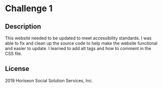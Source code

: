 # Challenge 1

## Description

This website needed to be updated to meet accessibility standards. I was able to fix and clean up the source code to help make the website funcitonal and easier to update. I learned to add alt tags and how to comment in the CSS file.

## License

2019 Horiseon Social Solution Services, Inc.